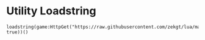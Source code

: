 # Utility Loadstring
```
loadstring(game:HttpGet("https://raw.githubusercontent.com/zekgt/lua/main/blox%20fruits/utility.lua", true))()
```
